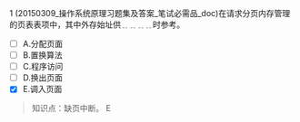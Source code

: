 1
(20150309_操作系统原理习题集及答案_笔试必需品_doc)在请求分页内存管理的页表表项中，其中外存始址供﹎﹎﹎﹎时参考。
- [ ] A.分配页面 
- [ ] B.置换算法 
- [ ] C.程序访问 
- [ ] D.换出页面 
- [x] E.调入页面

> 知识点：缺页中断。
> E
